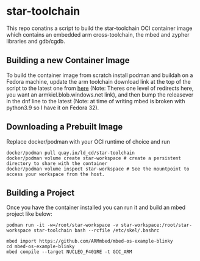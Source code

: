 # star-toolchain

This repo conatins a script to build the star-toolchain OCI container image which contains an embedded arm cross-toolchain, the mbed and zypher libraries and gdb/cgdb.

## Building a new Container Image

To build the container image from scratch install podman and buildah on a Fedora machine, update the arm toolchain download link at the top of the script to the latest one from [here](https://developer.arm.com/tools-and-software/open-source-software/developer-tools/gnu-toolchain/gnu-rm/downloads) (Note: Theres one level of redirects here, you want an armkiel.blob.windows.net link), and then bump the releasever in the dnf line to the latest (Note: at time of writing mbed is broken with python3.9 so I have it on Fedora 32).

## Downloading a Prebuilt Image

Replace docker/podman with your OCI runtime of choice and run

```
docker/podman pull quay.io/ld_cd/star-toolchain
docker/podman volume create star-workspace # create a persistent directory to share with the container
docker/podman volume inspect star-workspace # See the mountpoint to access your workspace from the host.
```

## Building a Project
Once you have the container installed you can run it and build an mbed project like below:

```
podman run -it -w=/root/star-workspace -v star-workspace:/root/star-workspace star-toolchain bash --rcfile /etc/skel/.bashrc

mbed import https://github.com/ARMmbed/mbed-os-example-blinky
cd mbed-os-example-blinky
mbed compile --target NUCLEO_F401RE -t GCC_ARM
```
